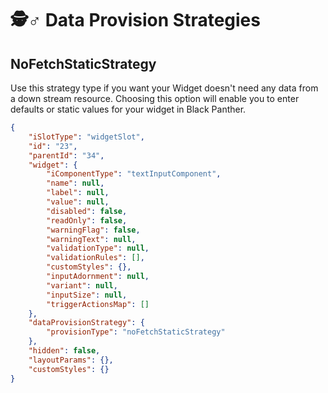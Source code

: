 # 🕵♂ Data Provision Strategies

## NoFetchStaticStrategy

Use this strategy type if you want your Widget doesn't need any data from a down stream resource. Choosing this option will enable you to enter defaults or static values for your widget in Black Panther.

```json
{
    "iSlotType": "widgetSlot",
    "id": "23",
    "parentId": "34",
    "widget": {
        "iComponentType": "textInputComponent",
        "name": null,
        "label": null,
        "value": null,
        "disabled": false,
        "readOnly": false,
        "warningFlag": false,
        "warningText": null,
        "validationType": null,
        "validationRules": [],
        "customStyles": {},
        "inputAdornment": null,
        "variant": null,
        "inputSize": null,
        "triggerActionsMap": []
    },
    "dataProvisionStrategy": {
        "provisionType": "noFetchStaticStrategy"
    },
    "hidden": false,
    "layoutParams": {},
    "customStyles": {}
}
```
